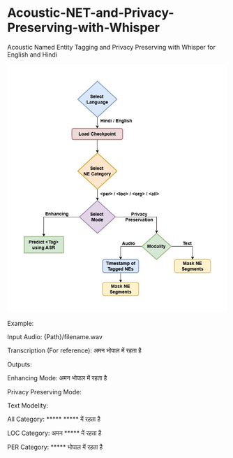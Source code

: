 # Acoustic-NET-and-Privacy-Preserving-with-Whisper
Acoustic Named Entity Tagging and Privacy Preserving with Whisper for English and Hindi





![Flowchart](/assets/net_privacy_preserving_flowchart2.jpg)



Example:

Input Audio:
{Path}/filename.wav


Transcription (For reference):
अमन भोपाल में रहता है


Outputs:

Enhancing Mode:
<per> अमन <end> <loc> भोपाल <end> में रहता है



Privacy Preserving Mode:

Text Modelity:

All Category:
***** ***** में रहता है

LOC Category:
<per> अमन <end> ***** में रहता है

PER Category:
***** <loc> भोपाल <end> में रहता है




